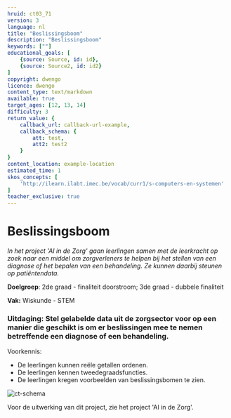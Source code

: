 ```yaml
---
hruid: ct03_71
version: 3
language: nl
title: "Beslissingsboom"
description: "Beslissingsboom"
keywords: [""]
educational_goals: [
    {source: Source, id: id}, 
    {source: Source2, id: id2}
]
copyright: dwengo
licence: dwengo
content_type: text/markdown
available: true
target_ages: [12, 13, 14]
difficulty: 3
return_value: {
    callback_url: callback-url-example,
    callback_schema: {
        att: test,
        att2: test2
    }
}
content_location: example-location
estimated_time: 1
skos_concepts: [
    'http://ilearn.ilabt.imec.be/vocab/curr1/s-computers-en-systemen'
]
teacher_exclusive: true
---
```

# Beslissingsboom

*In het project 'AI in de Zorg' gaan leerlingen samen met de leerkracht op zoek naar een middel om zorgverleners te helpen bij het stellen van een diagnose of het bepalen van een behandeling. Ze kunnen daarbij steunen op patiëntendata.*  

**Doelgroep**: 2de graad - finaliteit doorstroom; 3de graad - dubbele finaliteit

**Vak:** Wiskunde - STEM 

### Uitdaging: Stel gelabelde data uit de zorgsector voor op een manier die geschikt is om er beslissingen mee te nemen betreffende een diagnose of een behandeling.

Voorkennis:

* De leerlingen kunnen reële getallen ordenen.
* De leerlingen kennen tweedegraadsfuncties.
* De leerlingen kregen voorbeelden van beslissingsbomen te zien.
 
![ct-schema](@learning-object/m_ct03_71/nl/3)

Voor de uitwerking van dit project, zie het project 'AI in de Zorg'.
